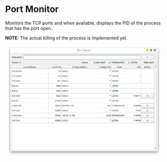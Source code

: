 # Port Monitor

Monitors the TCP ports and when available, displays the PID of the process that has the port open.

**NOTE:** The actual killing of the process is implemented yet.

![Port Monitor](screenshots/pyqt5portmon.png)

